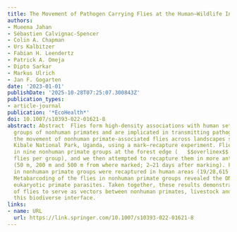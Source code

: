 ```yaml
---
title: The Movement of Pathogen Carrying Flies at the Human–Wildlife Interface
authors:
- Mueena Jahan
- Sébastien Calvignac-Spencer
- Colin A. Chapman
- Urs Kalbitzer
- Fabian H. Leendertz
- Patrick A. Omeja
- Dipto Sarkar
- Markus Ulrich
- Jan F. Gogarten
date: '2023-01-01'
publishDate: '2025-10-28T07:25:07.300843Z'
publication_types:
- article-journal
publication: '*EcoHealth*'
doi: 10.1007/s10393-022-01621-8
abstract: Abstract  Flies form high-density associations with human settlements and
  groups of nonhuman primates and are implicated in transmitting pathogens. We investigate
  the movement of nonhuman primate-associated flies across landscapes surrounding
  Kibale National Park, Uganda, using a mark–recapture experiment. Flies were marked
  in nine nonhuman primate groups at the forest edge (   $$overlinex$$   x ¯     = 929
  flies per group), and we then attempted to recapture them in more anthropized areas
  (50 m, 200 m and 500 m from where marked; 2–21 days after marking). Flies marked
  in nonhuman primate groups were recaptured in human areas (19/28,615 recaptured).
  Metabarcoding of the flies in nonhuman primate groups revealed the DNA of multiple
  eukaryotic primate parasites. Taken together, these results demonstrate the potential
  of flies to serve as vectors between nonhuman primates, livestock and humans at
  this biodiverse interface.
links:
- name: URL
  url: https://link.springer.com/10.1007/s10393-022-01621-8
---
```

